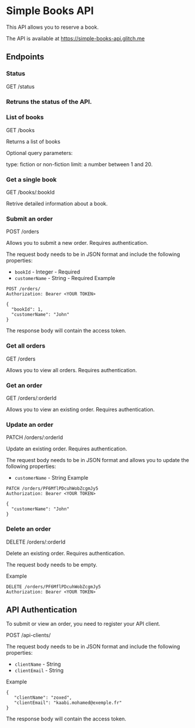 # Simple Books API #
This API allows you to reserve a book.

The API is available at https://simple-books-api.glitch.me


## Endpoints ##

### Status ###
GET /status
### Retruns the status of the API. ###

### List of books ###
GET /books

Returns a list of books

Optional query parameters:

type: fiction or non-fiction
limit: a number between 1 and 20.

### Get a single book ###
GET /books/:bookId

Retrive detailed information about a book.

### Submit an order ###
POST /orders

Allows you to submit a new order. Requires authentication.

The request body needs to be in JSON format and include the following properties:
 - `bookId` - Integer - Required
 - `customerName` - String - Required
Example

```
POST /orders/
Authorization: Bearer <YOUR TOKEN>

{
  "bookId": 1,
  "customerName": "John"
}
```
The response body will contain the access token.

### Get all orders ###

GET /orders

Allows you to view all orders. Requires authentication.

### Get an order ###

GET /orders/:orderId

Allows you to view an existing order. Requires authentication.

### Update an order ###

PATCH /orders/:orderId

Update an existing order. Requires authentication.

The request body needs to be in JSON format and allows you to update the following properties:

 - `customerName` - String
Example

```
PATCH /orders/PF6MflPDcuhWobZcgmJy5
Authorization: Bearer <YOUR TOKEN>

{
  "customerName": "John"
}
```

### Delete an order ###

DELETE /orders/:orderId

Delete an existing order. Requires authentication.

The request body needs to be empty.

 Example
```
DELETE /orders/PF6MflPDcuhWobZcgmJy5
Authorization: Bearer <YOUR TOKEN>
```

## API Authentication ##

To submit or view an order, you need to register your API client.

POST /api-clients/

The request body needs to be in JSON format and include the following properties:

 - `clientName` - String
 - `clientEmail` - String
 
 Example
 
 ```
 {
    "clientName": "zoxed",
    "clientEmail": "kaabi.mohamed@exemple.fr"
}
 ```
 
The response body will contain the access token.
